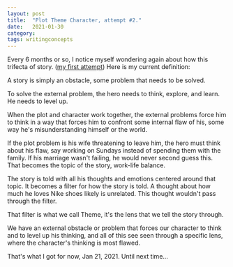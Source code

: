 ```yaml
---
layout: post
title:  "Plot Theme Character, attempt #2."
date:   2021-01-30
category: 
tags: writingconcepts
---
```



Every 6 months or so, I notice myself wondering again about how this trifecta of story. ([my first attempt](https://silencevosh.github.io/2020/10/05/Plot-Character-Theme)) Here is my current definition:

A story is simply an obstacle, some problem that needs to be solved. 

To solve the external problem, the hero needs to think, explore, and learn. He needs to level up.

When the plot and character work together, the external problems force him to think in a way that forces him to confront some internal flaw of his, some way he's misunderstanding himself or the world.

If the plot problem is his wife threatening to leave him, the hero must think about his flaw, say working on Sundays instead of spending them with the family. If his marriage wasn't failing, he would never second guess this. That becomes the topic of the story, work-life balance.

The story is told with all his thoughts and emotions centered around that topic. It becomes a filter for how the story is told. A thought about how much he loves Nike shoes likely is unrelated. This thought wouldn't pass through the filter.

That filter is what we call Theme, it's the lens that we tell the story through.

We have an external obstacle or problem that forces our character to think and to level up his thinking, and all of this see seen through a specific lens, where the character's thinking is most flawed.

That's what I got for now, Jan 21, 2021. Until next time...